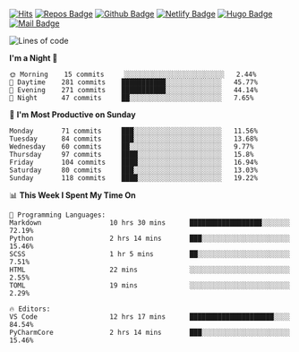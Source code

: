 

[![Hits](https://hits.seeyoufarm.com/api/count/incr/badge.svg?url=https%3A%2F%2Fgithub.com/sangm1n)](https://hits.seeyoufarm.com) 
[![Repos Badge](https://badges.pufler.dev/repos/sangm1n)](https://badges.pufler.dev)
[![Github Badge](http://img.shields.io/badge/-github-black?style=flat-square&logo=github&logoColor=white&link=https:https://github.com/sangm1n/)](https://github.com/sangm1n/)
[![Netlify Badge](https://img.shields.io/badge/-TIL-00C7B7?style=flat-square&logo=Netlify&logoColor=white&link=https://sangminlog.netlify.com)](https://sangminlog.netlify.com)
[![Hugo Badge](https://img.shields.io/badge/-techblog-FF4088?style=flat-square&logo=Hugo&logoColor=white&link=https://sangm1n.github.io)](https://sangm1n.github.io)
[![Mail Badge](http://img.shields.io/badge/-mail-D14836?style=flat-square&logo=Gmail&logoColor=white&link=mailto:dltkd96als@naver.com)](mailto:dltkd96als@naver.com/)

<!--START_SECTION:waka-->
![Lines of code](https://img.shields.io/badge/From%20Hello%20World%20I%27ve%20Written-2.3%20million%20lines%20of%20code-blue)

**I'm a Night 🦉** 

```text
🌞 Morning    15 commits     ░░░░░░░░░░░░░░░░░░░░░░░░░   2.44% 
🌆 Daytime    281 commits    ███████████░░░░░░░░░░░░░░   45.77% 
🌃 Evening    271 commits    ███████████░░░░░░░░░░░░░░   44.14% 
🌙 Night      47 commits     ██░░░░░░░░░░░░░░░░░░░░░░░   7.65%

```
📅 **I'm Most Productive on Sunday** 

```text
Monday       71 commits     ███░░░░░░░░░░░░░░░░░░░░░░   11.56% 
Tuesday      84 commits     ███░░░░░░░░░░░░░░░░░░░░░░   13.68% 
Wednesday    60 commits     ██░░░░░░░░░░░░░░░░░░░░░░░   9.77% 
Thursday     97 commits     ████░░░░░░░░░░░░░░░░░░░░░   15.8% 
Friday       104 commits    ████░░░░░░░░░░░░░░░░░░░░░   16.94% 
Saturday     80 commits     ███░░░░░░░░░░░░░░░░░░░░░░   13.03% 
Sunday       118 commits    ████░░░░░░░░░░░░░░░░░░░░░   19.22%

```


📊 **This Week I Spent My Time On** 

```text
💬 Programming Languages: 
Markdown                 10 hrs 30 mins      ██████████████████░░░░░░░   72.19% 
Python                   2 hrs 14 mins       ███░░░░░░░░░░░░░░░░░░░░░░   15.46% 
SCSS                     1 hr 5 mins         ██░░░░░░░░░░░░░░░░░░░░░░░   7.51% 
HTML                     22 mins             ░░░░░░░░░░░░░░░░░░░░░░░░░   2.55% 
TOML                     19 mins             ░░░░░░░░░░░░░░░░░░░░░░░░░   2.29%

🔥 Editors: 
VS Code                  12 hrs 17 mins      █████████████████████░░░░   84.54% 
PyCharmCore              2 hrs 14 mins       ███░░░░░░░░░░░░░░░░░░░░░░   15.46%

```


<!--END_SECTION:waka-->


<!--
**sangm1n/sangm1n** is a ✨ _special_ ✨ repository because its `README.md` (this file) appears on your GitHub profile.

Here are some ideas to get you started:

- 🔭 I’m currently working on ...
- 🌱 I’m currently learning ...
- 👯 I’m looking to collaborate on ...
- 🤔 I’m looking for help with ...
- 💬 Ask me about ...
- 📫 How to reach me: ...
- 😄 Pronouns: ...
- ⚡ Fun fact: ...

https://shields.io/
-->


